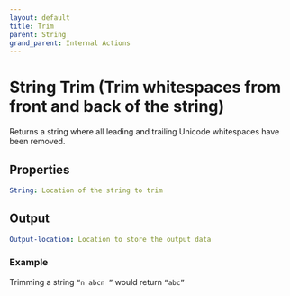 ```yaml
---
layout: default
title: Trim
parent: String
grand_parent: Internal Actions
---
```

# String Trim (Trim whitespaces from front and back of the string)
Returns a string where all leading and trailing Unicode whitespaces have been removed.

## Properties
```yaml
String: Location of the string to trim
```

## Output
```yaml
Output-location: Location to store the output data
```

### Example
Trimming a string `“n abcn ”` would return `“abc”`
